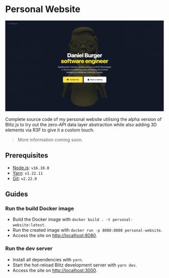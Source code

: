 # Personal Website

![Screenshot of the hero section](./docs/img/readme-banner.png)

Complete source code of my personal website utilising the alpha version of Blitz.js to try out the zero-API data layer abstraction while also adding 3D elements via R3F to give it a custom touch.

> More information coming soon.

## Prerequisites

- [Node.js](https://nodejs.org): `v16.10.0`
- [Yarn](https://yarnpkg.com): `v1.22.11`
- [Git](https://git-scm.com): `v2.22.0`

## Guides

### Run the build Docker image

- Build the Docker image with `docker build . -t personal-website:latest`.
- Run the created image with `docker run -p 8080:8080 personal-website`.
- Access the site on <http://localhost:8080>.

### Run the dev server

- Install all dependencies with `yarn`.
- Start the hot-reload Blitz development server with `yarn dev`.
- Access the site on <http://localhost:3000>.
